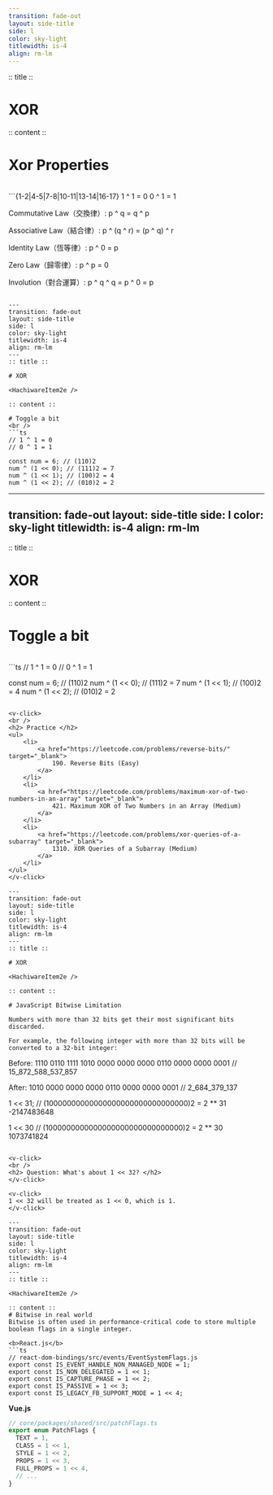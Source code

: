 ```yaml
---
transition: fade-out
layout: side-title
side: l
color: sky-light
titlewidth: is-4
align: rm-lm
---
```

:: title ::

# XOR

<HachiwareItem2e />

:: content ::

# Xor Properties
<br />
```{1-2|4-5|7-8|10-11|13-14|16-17}
1 ^ 1 = 0
0 ^ 1 = 1

Commutative Law（交換律）:
p ^ q = q ^ p

Associative Law（結合律）:
p ^ (q ^ r) = (p ^ q) ^ r

Identity Law（恆等律）:
p ^ 0 = p

Zero Law（歸零律）:
p ^ p = 0

Involution（對合運算）:
p ^ q ^ q = p ^ 0 = p
```

---
transition: fade-out
layout: side-title
side: l
color: sky-light
titlewidth: is-4
align: rm-lm
---
:: title ::

# XOR

<HachiwareItem2e />

:: content ::

# Toggle a bit
<br />
```ts
// 1 ^ 1 = 0
// 0 ^ 1 = 1

const num = 6; // (110)2
num ^ (1 << 0); // (111)2 = 7
num ^ (1 << 1); // (100)2 = 4
num ^ (1 << 2); // (010)2 = 2
```

---
transition: fade-out
layout: side-title
side: l
color: sky-light
titlewidth: is-4
align: rm-lm
---
:: title ::

# XOR

<HachiwareItem2e />

:: content ::

# Toggle a bit
<br />
```ts
// 1 ^ 1 = 0
// 0 ^ 1 = 1

const num = 6; // (110)2
num ^ (1 << 0); // (111)2 = 7
num ^ (1 << 1); // (100)2 = 4
num ^ (1 << 2); // (010)2 = 2
```

<v-click>
<br />
<h2> Practice </h2>
<ul>
    <li>
        <a href="https://leetcode.com/problems/reverse-bits/" target="_blank">
            190. Reverse Bits (Easy)
        </a>
    </li>
    <li>
        <a href="https://leetcode.com/problems/maximum-xor-of-two-numbers-in-an-array" target="_blank">
            421. Maximum XOR of Two Numbers in an Array (Medium)
        </a>
    </li>
    <li>
        <a href="https://leetcode.com/problems/xor-queries-of-a-subarray" target="_blank">
            1310. XOR Queries of a Subarray (Medium)
        </a>
    </li>
</ul>
</v-click>

---
transition: fade-out
layout: side-title
side: l
color: sky-light
titlewidth: is-4
align: rm-lm
---
:: title ::

# XOR

<HachiwareItem2e />

:: content ::

# JavaScript Bitwise Limitation

Numbers with more than 32 bits get their most significant bits discarded.   

For example, the following integer with more than 32 bits will be converted to a 32-bit integer:

```
Before: 1110 0110 1111 1010 0000 0000 0000 0110 0000 0000 0001
// 15_872_588_537_857

After:                 1010 0000 0000 0000 0110 0000 0000 0001
// 2_684_379_137

1 << 31; // (10000000000000000000000000000000)2 = 2 ** 31
-2147483648

1 << 30  // (1000000000000000000000000000000)2 = 2 ** 30
1073741824
```

<v-click>
<br />
<h2> Question: What's about 1 << 32? </h2>
</v-click>

<v-click>
1 << 32 will be treated as 1 << 0, which is 1.
</v-click>

---
transition: fade-out
layout: side-title
side: l
color: sky-light
titlewidth: is-4
align: rm-lm
---
:: title ::

<HachiwareItem2e />

:: content ::
# Bitwise in real world
Bitwise is often used in performance-critical code to store multiple boolean flags in a single integer.

<b>React.js</b>
```ts
// react-dom-bindings/src/events/EventSystemFlags.js
export const IS_EVENT_HANDLE_NON_MANAGED_NODE = 1;
export const IS_NON_DELEGATED = 1 << 1;
export const IS_CAPTURE_PHASE = 1 << 2;
export const IS_PASSIVE = 1 << 3;
export const IS_LEGACY_FB_SUPPORT_MODE = 1 << 4;
```

<b>Vue.js</b>
```ts
// core/packages/shared/src/patchFlags.ts
export enum PatchFlags {
  TEXT = 1,
  CLASS = 1 << 1,
  STYLE = 1 << 2,
  PROPS = 1 << 3,
  FULL_PROPS = 1 << 4,
  // ...
}
```